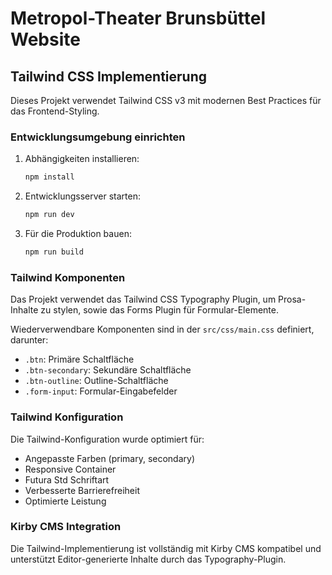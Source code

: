 # Metropol-Theater Brunsbüttel Website

## Tailwind CSS Implementierung

Dieses Projekt verwendet Tailwind CSS v3 mit modernen Best Practices für das Frontend-Styling.

### Entwicklungsumgebung einrichten

1. Abhängigkeiten installieren:

    ```bash
    npm install
    ```

2. Entwicklungsserver starten:

    ```bash
    npm run dev
    ```

3. Für die Produktion bauen:
    ```bash
    npm run build
    ```

### Tailwind Komponenten

Das Projekt verwendet das Tailwind CSS Typography Plugin, um Prosa-Inhalte zu stylen, sowie das Forms Plugin für Formular-Elemente.

Wiederverwendbare Komponenten sind in der `src/css/main.css` definiert, darunter:

- `.btn`: Primäre Schaltfläche
- `.btn-secondary`: Sekundäre Schaltfläche
- `.btn-outline`: Outline-Schaltfläche
- `.form-input`: Formular-Eingabefelder

### Tailwind Konfiguration

Die Tailwind-Konfiguration wurde optimiert für:

- Angepasste Farben (primary, secondary)
- Responsive Container
- Futura Std Schriftart
- Verbesserte Barrierefreiheit
- Optimierte Leistung

### Kirby CMS Integration

Die Tailwind-Implementierung ist vollständig mit Kirby CMS kompatibel und unterstützt Editor-generierte Inhalte durch das Typography-Plugin.

